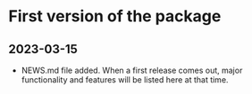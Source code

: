 # First version of the package

## 2023-03-15

- NEWS.md file added. When a first release comes out, major functionality and features will be listed here at that time.
